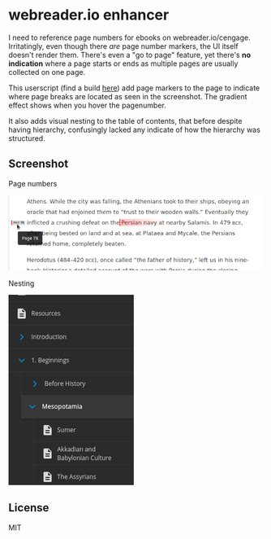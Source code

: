 # webreader.io enhancer
I need to reference page numbers for ebooks on webreader.io/cengage.
Irritatingly, even though there _are_ page number markers, the UI itself doesn't
render them. There's even a "go to page" feature, yet there's **no indication**
where a page starts or ends as multiple pages are usually collected on one page.

This userscript (find a build [here](dist/webreader.js)) add page
markers to the page to indicate where page breaks are located as seen in the
screenshot. The gradient effect shows when you hover the pagenumber.

It also adds visual nesting to the table of contents, that before despite having
hierarchy, confusingly lacked any indicate of how the hierarchy was structured.

## Screenshot
Page numbers

![Screenshot](./assets/screenshot-pagenumbers.png)

Nesting

![Screenshot](./assets/screenshot-nesting.png)

## License
MIT

